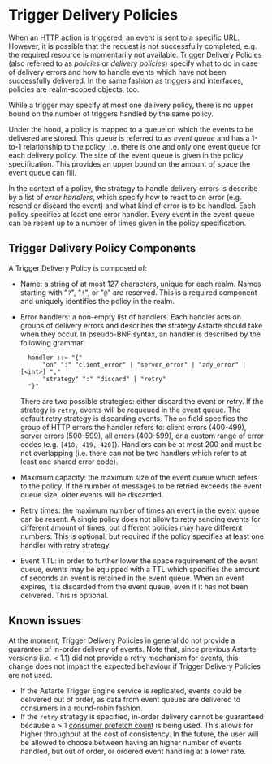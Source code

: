 # Trigger Delivery Policies

When an [HTTP action](060-triggers.html#http-actions) is triggered, an event is sent to a specific URL.
However, it is possible that the request is not successfully completed, e.g. the required resource is momentarily not available.
Trigger Delivery Policies (also referred to as *policies* or *delivery policies*) specify what to do in case of delivery errors
and how to handle events which have not been successfully delivered.
In the same fashion as triggers and interfaces, policies are realm-scoped objects, too.

While a trigger may specify at most one delivery policy, there is no upper bound on the number of triggers handled by the same policy.

Under the hood, a policy is mapped to a queue on which the events to be delivered are stored.
This queue is referred to as *event queue* and has a 1-to-1 relationship to the policy,
i.e. there is one and only one event queue for each delivery policy.
The size of the event queue is given in the policy specification.
This provides an upper bound on the amount of space the event queue can fill.

In the context of a policy, the strategy to handle delivery errors is describe by a list of *error handlers*,
which specify how to react to an error (e.g. resend or discard the event) and what kind of error is to be handled.
Each policy specifies at least one error handler. 
Every event in the event queue can be resent up to a number of times given in the policy specification.

## Trigger Delivery Policy Components

A Trigger Delivery Policy is composed of:

- Name: a string of at most 127 characters, unique for each realm. Names starting with "`?`", "`!`", or "`@`" are reserved.
  This is a required component and uniquely identifies the policy in the realm.
  
- Error handlers: a non-empty list of handlers. 
  Each handler acts on groups of delivery errors and describes the strategy Astarte should take when they occur.
  In pseudo-BNF syntax, an handler is described by the following grammar:
  ```
    handler ::= "{"
        "on" ":" "client_error" | "server_error" | "any_error" | [<int>] ","
        "strategy" ":" "discard" | "retry"
    "}"
  ```
  There are two possible strategies: either discard the event or retry. If the strategy is `retry`, events will be requeued in the event queue.
  The default retry strategy is discarding events.
  The `on` field specifies the group of HTTP errors the handler refers to: client errors (400-499), server errors (500-599), all errors (400-599), or a custom range of error codes (e.g. `[418, 419, 420]`).
  Handlers can be at most 200 and must be not overlapping (i.e. there can not be two handlers which refer to at least one shared error code).
  
- Maximum capacity: the maximum size of the event queue which refers to the policy.
  If the number of messages to be retried exceeds the event queue size, older events will be discarded.

- Retry times: the maximum number of times an event in the event queue can be resent.
  A single policy does not allow to retry sending events for different amount of times, but different policies may have different numbers.
  This is optional, but required if the policy specifies at least one handler with retry strategy.

- Event TTL: in order to further lower the space requirement of the event queue, events may be equipped with a TTL which specifies the amount of
  seconds an event is retained in the event queue. When an event expires, it is discarded from the event queue, even if it has not been
  delivered. This is optional.


## Known issues

At the moment, Trigger Delivery Policies in general do not provide a guarantee of in-order delivery of events.
Note that, since previous Astarte versions (i.e. < 1.1) did not provide a retry mechanism for events, this change does
not impact the expected behaviour if Trigger Delivery Policies are not used.

- If the Astarte Trigger Engine service is replicated, events could be delivered out of order, as data from event queues are delivered to consumers in a round-robin fashion.
- If the `retry` strategy is specified, in-order delivery cannot be guaranteed because a > 1 [consumer prefetch count](https://www.rabbitmq.com/consumer-prefetch.html) is being used.
  This allows for higher throughput at the cost of consistency. In the future, the user will be allowed to choose between having an higher number of
  events handled, but out of order, or ordered event handling at a lower rate.
